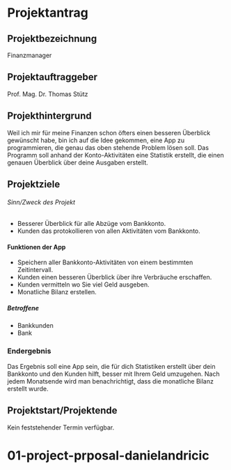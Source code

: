 # Projektantrag
## Projektbezeichnung
Finanzmanager

## Projektauftraggeber
Prof. Mag. Dr. Thomas Stütz

## Projekthintergrund
Weil ich mir für meine Finanzen schon öfters einen besseren Überblick gewünscht habe, bin ich auf die Idee gekommen, eine App zu programmieren, die genau das oben stehende Problem lösen soll. Das Programm soll anhand der Konto-Aktivitäten eine
Statistik erstellt, die einen genauen Überblick über deine Ausgaben erstellt.

## Projektziele
###### *Sinn/Zweck des Projekt*
- Besserer Überblick für alle Abzüge vom Bankkonto.
- Kunden das protokollieren von allen Aktivitäten vom Bankkonto.

#### **Funktionen der App**
- Speichern aller Bankkonto-Aktivitäten von einem bestimmten Zeitintervall.
- Kunden einen besseren Überblick über ihre Verbräuche erschaffen.
- Kunden vermitteln wo Sie viel Geld ausgeben.
- Monatliche Bilanz erstellen.

##### **Betroffene**
- Bankkunden
- Bank

### Endergebnis
Das Ergebnis soll eine App sein, die für dich Statistiken erstellt über dein
Bankkonto und den Kunden hilft, besser mit Ihrem Geld umzugehen.
Nach jedem Monatsende wird man benachrichtigt, dass die monatliche Bilanz erstellt wurde.

## Projektstart/Projektende
Kein feststehender Termin verfügbar.
# 01-project-prposal-danielandricic
